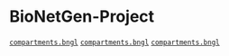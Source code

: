 # BioNetGen-Project

[`compartments.bngl`](examples/compartments.bngl)
[`compartments.bngl`](examples/compartments.bngl)
[`compartments.bngl`](examples/compartments.bngl)

